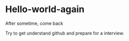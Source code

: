 # Hello-world-again
After sometime, come back

Try to get understand github and prepare for a interview.
